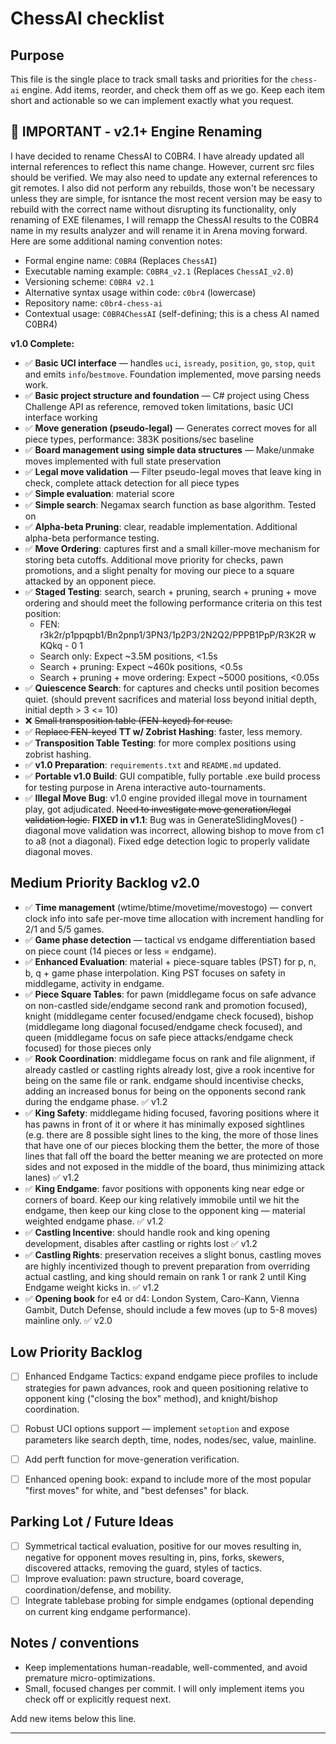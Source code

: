 # ChessAI checklist

Purpose
-------
This file is the single place to track small tasks and priorities for the `chess-ai` engine. Add items, reorder, and check them off as we go. Keep each item short and actionable so we can implement exactly what you request.


**🚨 IMPORTANT - v2.1+ Engine Renaming**
----------------------------------------
I have decided to rename ChessAI to C0BR4. I have already updated all internal references to reflect this name change. However, current src files should be verified. We may also need to update any external references to git remotes. I also did not perform any rebuilds, those won't be necessary unless they are simple, for isntance the most recent version may be easy to rebuild with the correct name without disrupting its functionality, only renaming of EXE filenames, I will remapp the ChessAI results to the C0BR4 name in my results analyzer and will rename it in Arena moving forward. Here are some additional naming convention notes:
- Formal engine name: `C0BR4` (Replaces `ChessAI`)
- Executable naming example: `C0BR4_v2.1` (Replaces `ChessAI_v2.0`)
- Versioning scheme: `C0BR4 v2.1`
- Alternative syntax usage within code: `c0br4` (lowercase)
- Repository name: `c0br4-chess-ai`
- Contextual usage: `C0BR4ChessAI` (self-defining; this is a chess AI named C0BR4)

**v1.0 Complete:**

- ✅ **Basic UCI interface** — handles `uci`, `isready`, `position`, `go`, `stop`, `quit` and emits `info`/`bestmove`. Foundation implemented, move parsing needs work.
- ✅ **Basic project structure and foundation** — C# project using Chess Challenge API as reference, removed token limitations, basic UCI interface working
- ✅ **Move generation (pseudo-legal)** — Generates correct moves for all piece types, performance: 383K positions/sec baseline
- ✅ **Board management using simple data structures** — Make/unmake moves implemented with full state preservation
- ✅ **Legal move validation** — Filter pseudo-legal moves that leave king in check, complete attack detection for all piece types
- ✅ **Simple evaluation**: material score
- ✅ **Simple search**: Negamax search function as base algorithm. Tested on
- ✅ **Alpha-beta Pruning**: clear, readable implementation. Additional alpha-beta performance testing.
- ✅ **Move Ordering**: captures first and a small killer-move mechanism for storing beta cutoffs. Additional move priority for checks, pawn promotions, and a slight penalty for moving our piece to a square attacked by an opponent piece.
- ✅ **Staged Testing**: search, search + pruning, search + pruning + move ordering and should meet the following performance criteria on this test position:
   - FEN: r3k2r/p1ppqpb1/Bn2pnp1/3PN3/1p2P3/2N2Q2/PPPB1PpP/R3K2R w KQkq - 0 1
   - Search only: Expect ~3.5M positions, <1.5s
   - Search + pruning: Expect ~460k positions, <0.5s
   - Search + pruning + move ordering: Expect ~5000 positions, <0.05s
- ✅ **Quiescence Search**: for captures and checks until position becomes quiet. (should prevent sacrifices and material loss beyond initial depth, initial depth > 3 <= 10)
- ❌ ~~Small transposition table (FEN-keyed) for reuse.~~
- ✅ ~~Replace FEN-keyed~~ **TT w/ Zobrist Hashing**: faster, less memory.
- ✅ **Transposition Table Testing**: for more complex positions using zobrist hashing.
- ✅ **v1.0 Preparation**: `requirements.txt` and `README.md` updated.
- ✅ **Portable v1.0 Build**: GUI compatible, fully portable .exe build process for testing purpose in Arena interactive auto-tournaments.
- ✅ **Illegal Move Bug**: v1.0 engine provided illegal move in tournament play, got adjudicated. ~~Need to investigate move generation/legal validation logic.~~ **FIXED in v1.1**: Bug was in GenerateSlidingMoves() - diagonal move validation was incorrect, allowing bishop to move from c1 to a8 (not a diagonal). Fixed edge detection logic to properly validate diagonal moves.

Medium Priority Backlog v2.0
-----------------------------------

- ✅ **Time management** (wtime/btime/movetime/movestogo) — convert clock info into safe per-move time allocation with increment handling for 2/1 and 5/5 games.
- ✅ **Game phase detection** — tactical vs endgame differentiation based on piece count (14 pieces or less = endgame).
- ✅ **Enhanced Evaluation**: material + piece-square tables (PST) for p, n, b, q + game phase interpolation. King PST focuses on safety in middlegame, activity in endgame.
- ✅ **Piece Square Tables**: for pawn (middlegame focus on safe advance on non-castled side/endgame second rank and promotion focused), knight (middlegame center focused/endgame check focused), bishop (middlegame long diagonal focused/endgame check focused), and queen (middlegame focus on safe piece attacks/endgame check focused) for those pieces only
- ✅ **Rook Coordination**: middlegame focus on rank and file alignment, if already castled or castling rights already lost, give a rook incentive for being on the same file or rank. endgame should incentivise checks, adding an increased bonus for being on the opponents second rank during the endgame phase. ✅ v1.2
- ✅ **King Safety**: middlegame hiding focused, favoring positions where it has pawns in front of it or where it has minimally exposed sightlines (e.g. there are 8 possible sight lines to the king, the more of those lines that have one of our pieces blocking them the better, the more of those lines that fall off the board the better meaning we are protected on more sides and not exposed in the middle of the board, thus minimizing attack lanes) ✅ v1.2
- ✅ **King Endgame**: favor positions with opponents king near edge or corners of board. Keep our king relatively immobile until we hit the endgame, then keep our king close to the opponent king — material weighted endgame phase. ✅ v1.2
- ✅ **Castling Incentive**: should handle rook and king opening development, disables after castling or rights lost ✅ v1.2
- ✅ **Castling Rights**: preservation receives a slight bonus, castling moves are highly incentivized though to prevent preparation from overriding actual castling, and king should remain on rank 1 or rank 2 until King Endgame weight kicks in. ✅ v1.2
- ✅ **Opening book** for e4 or d4: London System, Caro-Kann, Vienna Gambit, Dutch Defense, should include a few moves (up to 5-8 moves) mainline only. ✅ v2.0

Low Priority Backlog
--------------------
- [ ] Enhanced Endgame Tactics: expand endgame piece profiles to include strategies for pawn advances, rook and queen positioning relative to opponent king ("closing the box" method), and knight/bishop coordination.
- [ ] Robust UCI options support — implement `setoption` and expose parameters like search depth, time, nodes, nodes/sec, value, mainline.
- [ ] Add perft function for move-generation verification.
- [ ] Enhanced opening book: expand to include more of the most popular "first moves" for white, and "best defenses" for black.


Parking Lot / Future Ideas
--------------------------

- [ ] Symmetrical tactical evaluation, positive for our moves resulting in, negative for opponent moves resulting in, pins, forks, skewers, discovered attacks, removing the guard, styles of tactics.
- [ ] Improve evaluation: pawn structure, board coverage, coordination/defense, and mobility.
- [ ] Integrate tablebase probing for simple endgames (optional depending on current king endgame performance).

Notes / conventions
-------------------
- Keep implementations human-readable, well-commented, and avoid premature micro-optimizations.
- Small, focused changes per commit. I will only implement items you check off or explicitly request next.

Add new items below this line.

----------------------------------------

